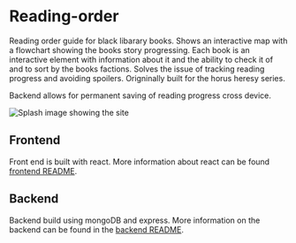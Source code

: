 # Reading-order
Reading order guide for black libarary books. Shows an interactive map with a flowchart showing the books story progressing. Each book is an interactive element with information about it and the ability to check it of and to sort by the books factions. Solves the issue of tracking reading progress and avoiding spoilers. Origninally built for the horus heresy series.

Backend allows for permanent saving of reading progress cross device.

![Splash image showing the site](https://github.com/chakeson/Reading-order/blob/main/misc/splashImage.png?raw=true)


## Frontend
Front end is built with react. More information about react can be found [frontend README](reading-order/README.md).


## Backend
Backend build using mongoDB and express. More information on the backend can be found in the [backend README](backend/README.md).

